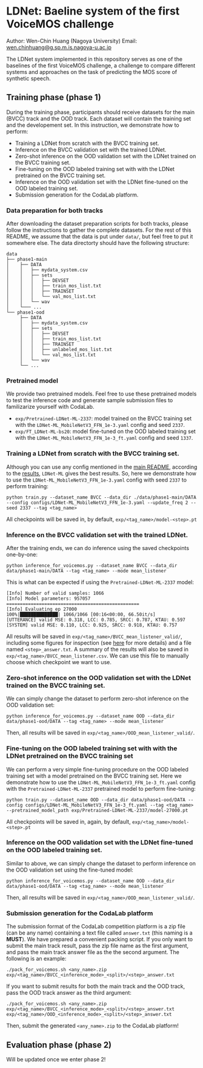 # LDNet: Baeline system of the first VoiceMOS challenge

Author: Wen-Chin Huang (Nagoya University)
Email: wen.chinhuang@g.sp.m.is.nagoya-u.ac.jp

The LDNet system implemented in this repository serves as one of the baselines of the first VoiceMOS challenge, a challenge to compare different systems and approaches on the task of predicting the MOS score of synthetic speech.

## Training phase (phase 1)

During the training phase, participants should receive datasets for the main (BVCC) track and the OOD track. Each dataset will contain the training set and the developement set. In this instruction, we demonstrate how to perform:

- Training a LDNet from scratch with the BVCC training set.
- Inference on the BVCC validation set with the trained LDNet.
- Zero-shot inference on the OOD validation set with the LDNet trained on the BVCC training set.
- Fine-tuning on the OOD labeled training set with with the LDNet pretrained on the BVCC training set.
- Inference on the OOD validation set with the LDNet fine-tuned on the OOD labeled training set.
- Submission generation for the CodaLab platform.

### Data preparation for both tracks

After downloading the dataset preparation scripts for both tracks, please follow the instructions to gather the complete datasets. For the rest of this README, we assume that the data is put under `data/`, but feel free to put it somewhere else. The data directorty should have the following structure:
```
data
├── phase1-main
│    ├── DATA
│    │   ├── mydata_system.csv
│    │   ├── sets
│    │   │   ├── DEVSET
│    │   │   ├── train_mos_list.txt
│    │   │   ├── TRAINSET
│    │   │   └── val_mos_list.txt
│    │   └── wav
│    └─── ...
└── phase1-ood
     ├── DATA
     │   ├── mydata_system.csv
     │   ├── sets
     │   │   ├── DEVSET
     │   │   ├── train_mos_list.txt
     │   │   ├── TRAINSET
     │   │   ├── unlabeled_mos_list.txt
     │   │   └── val_mos_list.txt     
     │   └── wav
     └── ...
```

### Pretrained model

We provide two pretrained models. Feel free to use these pretrained models to test the inference code and generate sample submission files to familizarize yourself with CodaLab.

- `exp/Pretrained-LDNet-ML-2337`: model trained on the BVCC training set with the `LDNet-ML_MobileNetV3_FFN_1e-3.yaml` config and seed `2337`.
- `exp/FT_LDNet-ML-bs20`: model fine-tuned on the OOD labeled training set with the `LDNet-ML_MobileNetV3_FFN_1e-3_ft.yaml` config and seed `1337`.

### Training a LDNet from scratch with the BVCC training set.

Although you can use any config mentioned in the [main README](./README#Training), according to the [results](./imgs/results.png), `LDNet-ML` gives the best results. So, here we demonstrate how to use the `LDNet-ML_MobileNetV3_FFN_1e-3.yaml` config with seed `2337` to perform training:

```
python train.py --dataset_name BVCC --data_dir ./data/phase1-main/DATA --config configs/LDNet-ML_MobileNetV3_FFN_1e-3.yaml --update_freq 2 --seed 2337 --tag <tag_name>
```

All checkpoints will be saved in, by default, `exp/<tag_name>/model-<step>.pt`

### Inference on the BVCC validation set with the trained LDNet.

After the training ends, we can do inference using the saved checkpoints one-by-one:

```
python inference_for_voicemos.py --dataset_name BVCC --data_dir data/phase1-main/DATA --tag <tag_name> --mode mean_listener
```

This is what can be expected if using the `Pretrained-LDNet-ML-2337` model:

```
[Info] Number of valid samples: 1066
[Info] Model parameters: 957057
=================================================
[Info] Evaluating ep 27000
100%|██████████████| 1066/1066 [00:16<00:00, 66.50it/s]
[UTTERANCE] valid MSE: 0.318, LCC: 0.785, SRCC: 0.787, KTAU: 0.597
[SYSTEM] valid MSE: 0.110, LCC: 0.925, SRCC: 0.918, KTAU: 0.757
```

All results will be saved in `exp/<tag_name>/BVCC_mean_listener_valid/`, including some figures for inspection (see [here](./README#Inference) for more details) and a file named `<step>_answer.txt`. A summary of the results will also be saved in `exp/<tag_name>/BVCC_mean_listener.csv`. We can use this file to manually choose which checkpoint we want to use.

### Zero-shot inference on the OOD validation set with the LDNet trained on the BVCC training set.

We can simply change the dataset to perform zero-shot inference on the OOD validation set:

```
python inference_for_voicemos.py --dataset_name OOD --data_dir data/phase1-ood/DATA --tag <tag_name> --mode mean_listener
```

Then, all results will be saved in `exp/<tag_name>/OOD_mean_listener_valid/`.

### Fine-tuning on the OOD labeled training set with with the LDNet pretrained on the BVCC training set

We can perform a very simple fine-tuning procedure on the OOD labeled training set with a model pretrained on the BVCC training set. Here we demonstrate how to use the `LDNet-ML_MobileNetV3_FFN_1e-3_ft.yaml` config with the `Pretrained-LDNet-ML-2337` pretrained model to perform fine-tuning:

```
python train.py --dataset_name OOD --data_dir data/phase1-ood/DATA --config configs/LDNet-ML_MobileNetV3_FFN_1e-3_ft.yaml --tag <tag_name> --pretrained_model_path exp/Pretrained-LDNet-ML-2337/model-27000.pt
```

All checkpoints will be saved in, again, by default, `exp/<tag_name>/model-<step>.pt`

### Inference on the OOD validation set with the LDNet fine-tuned on the OOD labeled training set.

Similar to above, we can simply change the dataset to perform inference on the OOD validation set using the fine-tuned model:

```
python inference_for_voicemos.py --dataset_name OOD --data_dir data/phase1-ood/DATA --tag <tag_name> --mode mean_listener
```

Then, all results will be saved in `exp/<tag_name>/OOD_mean_listener_valid/`.

### Submission generation for the CodaLab platform

The submission format of the CodaLab competition platform is a zip file (can be any name) containing a text file called `answer.txt` (this naming is a **MUST**). We have prepared a convenient packing script. If you only want to submit the main track result, pass the zip file name as the first argument, and pass the main track answer file as the the second argument. The following is an example:

```
./pack_for_voicemos.sh <any_name>.zip exp/<tag_name>/BVCC_<inference_mode>_<split>/<step>_answer.txt
```

If you want to submit results for both the main track and the OOD track, pass the OOD track answer as the third argument:

```
./pack_for_voicemos.sh <any_name>.zip exp/<tag_name>/BVCC_<inference_mode>_<split>/<step>_answer.txt exp/<tag_name>/OOD_<inference_mode>_<split>/<step>_answer.txt
```

Then, submit the generated `<any_name>.zip` to the CodaLab platform!

## Evaluation phase (phase 2)

Will be updated once we enter phase 2!